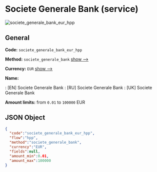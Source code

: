 
# Societe Generale Bank (service) 
![societe_generale_bank_eur_hpp](https://static.openfintech.io/payment_methods/societe_generale_bank_eur_hpp/logo.svg?w=400&c=v0.59.26#w200)  

## General 
 
**Code:** `societe_generale_bank_eur_hpp` 
 
**Method:** `societe_generale_bank` 
 [show -->](/payment-methods/societe_generale_bank/) 
 
**Currency:** `EUR` [show -->](/currencies/EUR/) 
 
**Name:** 
 
:	[EN] Societe Generale Bank 
:	[RU] Societe Generale Bank 
:	[UK] Societe Generale Bank 
 
**Amount limits:** from `0.01` to `100000` EUR 

## JSON Object 

```json
{
  "code":"societe_generale_bank_eur_hpp",
  "flow":"hpp",
  "method":"societe_generale_bank",
  "currency":"EUR",
  "fields":null,
  "amount_min":0.01,
  "amount_max":100000
}
```  
